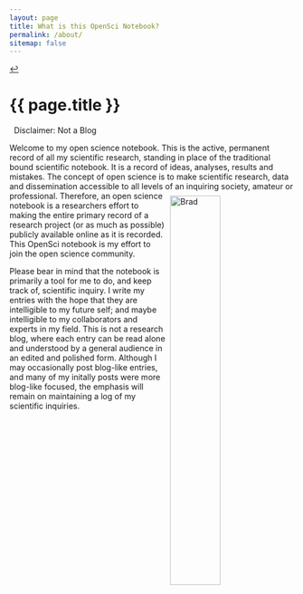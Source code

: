 ```yaml
---
layout: page
title: What is this OpenSci Notebook?
permalink: /about/
sitemap: false
---
```


 <A HREF="http://bradleyboehmke.github.io/notebook/">&#8617;</A>
 
<h1 class="post-title">{{ page.title }}</h1>

<i class="fa fa-exclamation-triangle" aria-hidden="true"></i> &nbsp; Disclaimer: Not a Blog

Welcome to my open science notebook. This is the active, permanent record of all my scientific research, standing in place of the traditional bound scientific notebook. It is a record of ideas, analyses, results and mistakes. The concept of open science is to make scientific research, data and dissemination accessible to all levels of an inquiring society, amateur or professional. <img src="http://britishlibrary.typepad.co.uk/.a/6a00d8341c464853ef01bb08acc6b1970d-580wi" alt="Brad" align="right" style="width: 42%; height: 42%; margin:8px">Therefore, an open science notebook is a researchers effort to making the entire primary record of a research project (or as much as possible) publicly available online as it is recorded. This OpenSci notebook is my effort to join the open science community. 

Please bear in mind that the notebook is primarily a tool for me to do, and keep track of, scientific inquiry. I write my entries with the hope that they are intelligible to my future self; and maybe intelligible to my collaborators and experts in my field. This is not a research blog, where each entry can be read alone and understood by a general audience in an edited and polished form. Although I may occasionally post blog-like entries, and many of my initally posts were more blog-like focused, the emphasis will remain on maintaining a log of my scientific inquiries.
